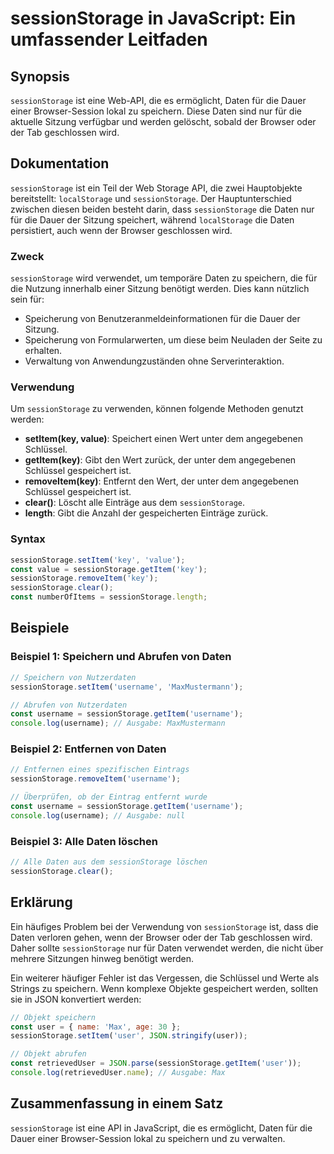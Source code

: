 <!--
Meta Description: # sessionStorage in JavaScript: Ein umfassender Leitfaden ## Synopsis `sessionStorage` ist eine Web-API, die es ermöglicht, Daten für die Dauer einer ...
Meta Keywords: sessionstorage, die, der, daten, für
-->

# sessionStorage in JavaScript: Ein umfassender Leitfaden

## Synopsis
`sessionStorage` ist eine Web-API, die es ermöglicht, Daten für die Dauer einer Browser-Session lokal zu speichern. Diese Daten sind nur für die aktuelle Sitzung verfügbar und werden gelöscht, sobald der Browser oder der Tab geschlossen wird.

## Dokumentation
`sessionStorage` ist ein Teil der Web Storage API, die zwei Hauptobjekte bereitstellt: `localStorage` und `sessionStorage`. Der Hauptunterschied zwischen diesen beiden besteht darin, dass `sessionStorage` die Daten nur für die Dauer der Sitzung speichert, während `localStorage` die Daten persistiert, auch wenn der Browser geschlossen wird.

### Zweck
`sessionStorage` wird verwendet, um temporäre Daten zu speichern, die für die Nutzung innerhalb einer Sitzung benötigt werden. Dies kann nützlich sein für:

- Speicherung von Benutzeranmeldeinformationen für die Dauer der Sitzung.
- Speicherung von Formularwerten, um diese beim Neuladen der Seite zu erhalten.
- Verwaltung von Anwendungzuständen ohne Serverinteraktion.

### Verwendung
Um `sessionStorage` zu verwenden, können folgende Methoden genutzt werden:

- **setItem(key, value)**: Speichert einen Wert unter dem angegebenen Schlüssel.
- **getItem(key)**: Gibt den Wert zurück, der unter dem angegebenen Schlüssel gespeichert ist.
- **removeItem(key)**: Entfernt den Wert, der unter dem angegebenen Schlüssel gespeichert ist.
- **clear()**: Löscht alle Einträge aus dem `sessionStorage`.
- **length**: Gibt die Anzahl der gespeicherten Einträge zurück.

### Syntax
```javascript
sessionStorage.setItem('key', 'value');
const value = sessionStorage.getItem('key');
sessionStorage.removeItem('key');
sessionStorage.clear();
const numberOfItems = sessionStorage.length;
```

## Beispiele

### Beispiel 1: Speichern und Abrufen von Daten
```javascript
// Speichern von Nutzerdaten
sessionStorage.setItem('username', 'MaxMustermann');

// Abrufen von Nutzerdaten
const username = sessionStorage.getItem('username');
console.log(username); // Ausgabe: MaxMustermann
```

### Beispiel 2: Entfernen von Daten
```javascript
// Entfernen eines spezifischen Eintrags
sessionStorage.removeItem('username');

// Überprüfen, ob der Eintrag entfernt wurde
const username = sessionStorage.getItem('username');
console.log(username); // Ausgabe: null
```

### Beispiel 3: Alle Daten löschen
```javascript
// Alle Daten aus dem sessionStorage löschen
sessionStorage.clear();
```

## Erklärung
Ein häufiges Problem bei der Verwendung von `sessionStorage` ist, dass die Daten verloren gehen, wenn der Browser oder der Tab geschlossen wird. Daher sollte `sessionStorage` nur für Daten verwendet werden, die nicht über mehrere Sitzungen hinweg benötigt werden. 

Ein weiterer häufiger Fehler ist das Vergessen, die Schlüssel und Werte als Strings zu speichern. Wenn komplexe Objekte gespeichert werden, sollten sie in JSON konvertiert werden:

```javascript
// Objekt speichern
const user = { name: 'Max', age: 30 };
sessionStorage.setItem('user', JSON.stringify(user));

// Objekt abrufen
const retrievedUser = JSON.parse(sessionStorage.getItem('user'));
console.log(retrievedUser.name); // Ausgabe: Max
```

## Zusammenfassung in einem Satz
`sessionStorage` ist eine API in JavaScript, die es ermöglicht, Daten für die Dauer einer Browser-Session lokal zu speichern und zu verwalten.